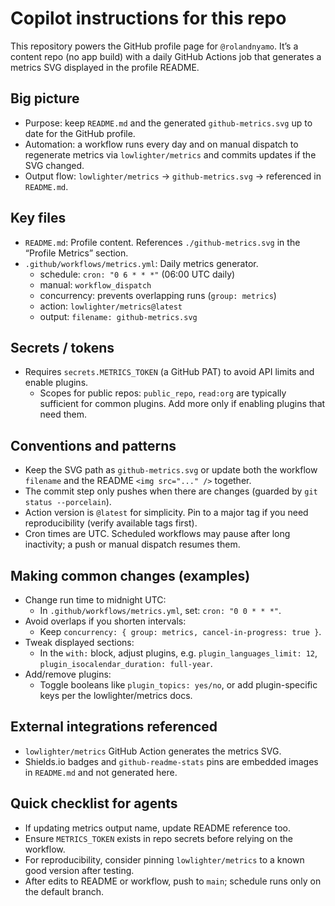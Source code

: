 # Copilot instructions for this repo

This repository powers the GitHub profile page for `@rolandnyamo`. It’s a content repo (no app build) with a daily GitHub Actions job that generates a metrics SVG displayed in the profile README.

## Big picture
- Purpose: keep `README.md` and the generated `github-metrics.svg` up to date for the GitHub profile.
- Automation: a workflow runs every day and on manual dispatch to regenerate metrics via `lowlighter/metrics` and commits updates if the SVG changed.
- Output flow: `lowlighter/metrics` -> `github-metrics.svg` -> referenced in `README.md`.

## Key files
- `README.md`: Profile content. References `./github-metrics.svg` in the “Profile Metrics” section.
- `.github/workflows/metrics.yml`: Daily metrics generator.
  - schedule: `cron: "0 6 * * *"` (06:00 UTC daily)
  - manual: `workflow_dispatch`
  - concurrency: prevents overlapping runs (`group: metrics`)
  - action: `lowlighter/metrics@latest`
  - output: `filename: github-metrics.svg`

## Secrets / tokens
- Requires `secrets.METRICS_TOKEN` (a GitHub PAT) to avoid API limits and enable plugins.
  - Scopes for public repos: `public_repo`, `read:org` are typically sufficient for common plugins. Add more only if enabling plugins that need them.

## Conventions and patterns
- Keep the SVG path as `github-metrics.svg` or update both the workflow `filename` and the README `<img src="..." />` together.
- The commit step only pushes when there are changes (guarded by `git status --porcelain`).
- Action version is `@latest` for simplicity. Pin to a major tag if you need reproducibility (verify available tags first).
- Cron times are UTC. Scheduled workflows may pause after long inactivity; a push or manual dispatch resumes them.

## Making common changes (examples)
- Change run time to midnight UTC:
  - In `.github/workflows/metrics.yml`, set: `cron: "0 0 * * *"`.
- Avoid overlaps if you shorten intervals:
  - Keep `concurrency: { group: metrics, cancel-in-progress: true }`.
- Tweak displayed sections:
  - In the `with:` block, adjust plugins, e.g. `plugin_languages_limit: 12`, `plugin_isocalendar_duration: full-year`.
- Add/remove plugins:
  - Toggle booleans like `plugin_topics: yes/no`, or add plugin-specific keys per the lowlighter/metrics docs.

## External integrations referenced
- `lowlighter/metrics` GitHub Action generates the metrics SVG.
- Shields.io badges and `github-readme-stats` pins are embedded images in `README.md` and not generated here.

## Quick checklist for agents
- If updating metrics output name, update README reference too.
- Ensure `METRICS_TOKEN` exists in repo secrets before relying on the workflow.
- For reproducibility, consider pinning `lowlighter/metrics` to a known good version after testing.
- After edits to README or workflow, push to `main`; schedule runs only on the default branch.

